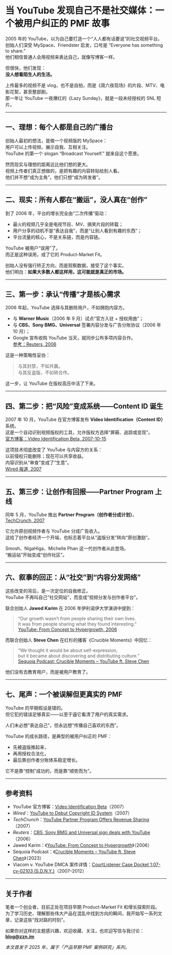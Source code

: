 # 当 YouTube 发现自己不是社交媒体：一个被用户纠正的 PMF 故事

2005 年的 YouTube，以为自己要打造一个“人人都有话要说”的社交视频平台。  
创始人们深受 MySpace、Friendster 启发，口号是 “Everyone has something to share.”  
他们相信普通人会用视频来表达自己，就像写博客一样。

但很快，他们发现：  
**没人想看陌生人的生活。**

上传最多的视频不是 vlog，也不是自拍，而是《周六夜现场》的片段、MTV、电影花絮，甚至整部剧。  
那一年让 YouTube 一夜爆红的《Lazy Sunday》，就是一段未经授权的 SNL 短片。

---

## 一、理想：每个人都是自己的广播台

创始人最初的想法，是做一个视频版的 MySpace：  
用户可以上传视频、展示自我、互相关注。  
YouTube 的第一个 slogan “Broadcast Yourself.” 就来自这个愿景。  

然而现实与理想的距离远比他们想的更大。  
视频上传者们真正想做的，是把有趣的内容转贴给别人看。  
他们并不想“成为主角”，他们只想“成为转发者”。

---

## 二、现实：所有人都在“搬运”，没人真在“创作”

到了 2006 年，平台的增长完全由“二次传播”驱动：  

- 最火的视频几乎全是电视节目、MV、搞笑片段的转载；  
- 用户分享的动机不是“表达自我”，而是“让别人看到有趣的东西”；  
- 平台流量的核心，不是关系链，而是内容链。  

YouTube 被用户“误用”了。  
而正是这种误用，成了它的 Product-Market Fit。

创始人没有强行矫正方向，而是观察数据，接受了这个事实。  
他们明白：**如果大多数人都这样用，这可能就是真正的市场。**

---

## 三、第一步：承认“传播”才是核心需求

2006 年起，YouTube 选择与其删除用户，不如拥抱内容方。  

- 与 **Warner Music**（2006 年 9 月）试点“官方入驻 + 授权用曲”；  
- 与 **CBS、Sony BMG、Universal** 签署内容分发与广告分账协议（2006 年 10 月）；  
- Google 宣布收购 YouTube 当天，就同步公布多项内容合作。  
  [参考：Reuters, 2006](https://www.reuters.com/article/businesspro-cbs-youtube-dc-idUSN0932817120061009)

这是一种策略性妥协：  
> 与其封禁，不如共赢。  
> 与其反盗版，不如转合作。  

这一步，让 YouTube 在版权高压中活了下来。

---

## 四、第二步：把“风险”变成系统——Content ID 诞生

2007 年 10 月，YouTube 在官方博客发布 **Video Identification（Content ID）** 系统。  
这是一个自动识别视频版权的工具，允许版权方选择“屏蔽、追踪或变现”。  
[官方博客：Video Identification Beta, 2007-10-15](https://blog.youtube/news-and-events/video-identification-beta)

这项技术彻底改变了 YouTube 与内容方的关系：  
以前侵权只能删除；现在可以共享收益。  
内容识别从“审查”变成了“生意”。  
[Wired 报道, 2007](https://www.wired.com/2007/10/youtube-content-id/)

---

## 五、第三步：让创作有回报——Partner Program 上线

同年 5 月，YouTube 推出 **Partner Program（创作者分成计划）**。  
[TechCrunch, 2007](https://techcrunch.com/2007/05/03/youtube-partner-program-offers-revenue-sharing-to-video-creators/)

它允许原创视频作者与 YouTube 分成广告收入。  
这给了创作者经济一个开端，也标志着平台从“盗版分发”转向“原创激励”。  

Smosh、NigaHiga、Michelle Phan 这一代创作者从此登场。  
“搬运站”开始变成“创作社区”。

---

## 六、叙事的回正：从“社交”到“内容分发网络”

这些改变的背后，是一次定位的自我修正。  
YouTube 不再叫自己“社交网站”，而变成“视频分发与创作者平台”。  

联合创始人 **Jawed Karim** 在 2006 年伊利诺伊大学演讲中提到：

> “Our growth wasn’t from people sharing their own lives.  
> It was from people sharing what they found interesting.”  
> [YouTube: From Concept to Hypergrowth, 2006](https://www.youtube.com/watch?v=I6IQ_FOCE6I)

而联合创始人 **Steve Chen** 在红杉的播客《Crucible Moments》中回忆：  
> “We thought it would be about self-expression,  
> but it became about discovering and distributing culture.”  
> [Sequoia Podcast: Crucible Moments – YouTube ft. Steve Chen](https://www.sequoiacap.com/article/crucible-moments-youtube/)

他们没有去教育用户，而是被用户教育了。

---

## 七、尾声：一个被误解但更真实的 PMF

YouTube 的早期假设是错的。  
但它犯的错误足够真实——以至于逼它看清了用户的真实需求。  

人们未必想“表达自己”，但永远想“传播自己喜欢的东西”。  

YouTube 的成长路径，是典型的被用户纠正的 PMF：  
- 先被盗版推起来，  
- 再用授权合法化，  
- 最后靠创作者分账体系稳定增长。  

它不是靠“控制”成功的，而是靠“顺势而为”。

---

## 参考资料

- YouTube 官方博客：[Video Identification Beta](https://blog.youtube/news-and-events/video-identification-beta)（2007）  
- *Wired*：[YouTube to Debut Copyright ID System](https://www.wired.com/2007/10/youtube-content-id/)（2007）  
- *TechCrunch*：[YouTube Partner Program Offers Revenue Sharing](https://techcrunch.com/2007/05/03/youtube-partner-program-offers-revenue-sharing-to-video-creators/)（2007）  
- *Reuters*：[CBS, Sony BMG and Universal sign deals with YouTube](https://www.reuters.com/article/businesspro-cbs-youtube-dc-idUSN0932817120061009)（2006）  
- Jawed Karim：《[YouTube: From Concept to Hypergrowth](https://www.youtube.com/watch?v=I6IQ_FOCE6I)》（2006）  
- Sequoia Podcast：《[Crucible Moments – YouTube ft. Steve Chen](https://www.sequoiacap.com/article/crucible-moments-youtube/)》（2023）  
- Viacom v. YouTube DMCA 案件详情：[CourtListener Case Docket 1:07-cv-02103 (S.D.N.Y.)](https://www.courtlistener.com/docket/4204548/viacom-international-inc-v-youtube-inc/)（2007–2012）

---

## 关于作者

笔者一个创业者，目前正处在项目早期 Product-Market Fit 和增长探索阶段。  
为了学习历史、理解那些伟大产品在混乱中找到方向的瞬间，我开始写一系列文章，记录这些“找对路的时刻”。  

如果你对这样的主题感兴趣，欢迎收藏、关注，也欢迎写信与我讨论：**blog@zzn.im**

*本文首发于 2025 年，属于「产品早期 PMF 案例研究」系列。*
